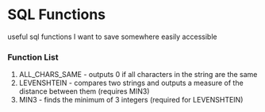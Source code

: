 # SQL Functions
useful sql functions I want to save somewhere easily accessible

### Function List
1. ALL_CHARS_SAME - outputs 0 if all characters in the string are the same
2. LEVENSHTEIN - compares two strings and outputs a measure of the distance between them (requires MIN3)
3. MIN3 - finds the minimum of 3 integers (required for LEVENSHTEIN)
